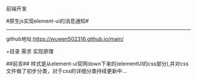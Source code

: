 前端开发

#原生js实现element-ui的消息通知#
***
github地址:https://wuwen502316.github.io/main/

+目录
    需求
    实现原理

##前言##
样式是从element-ui官网down下来的(elementUI的css部分),并对css文件做了初步分类，对于css的详细分类持续更新中...

